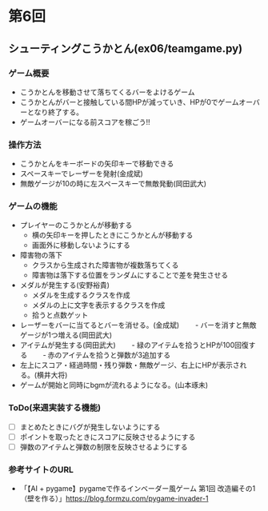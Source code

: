 # 第6回
## シューティングこうかとん(ex06/teamgame.py)
### ゲーム概要
- こうかとんを移動させて落ちてくるバーをよけるゲーム
- こうかとんがバーと接触している間HPが減っていき、HPが0でゲームオーバーとなり終了する。
- ゲームオーバーになる前スコアを稼ごう!!
### 操作方法
- こうかとんをキーボードの矢印キーで移動できる
- スペースキーでレーザーを発射(金成斌)
- 無敵ゲージが10の時に左スペースキーで無敵発動(岡田武大)
### ゲームの機能
- プレイヤーのこうかとんが移動する
    - 横の矢印キーを押したときにこうかとんが移動する
    - 画面外に移動しないようにする
- 障害物の落下
    - クラスから生成された障害物が複数落ちてくる
    - 障害物は落下する位置をランダムにすることで差を発生させる
- メダルが発生する(安野裕貴)
    - メダルを生成するクラスを作成
    - メダルの上に文字を表示するクラスを作成
    - 拾うと点数ゲット
- レーザーをバーに当てるとバーを消せる。(金成斌)
　　- バーを消すと無敵ゲージが1つ増える(岡田武大)
- アイテムが発生する(岡田武大)
　　- 緑のアイテムを拾うとHPが100回復する
　　‐ 赤のアイテムを拾うと弾数が3追加する
- 左上にスコア・経過時間・残り弾数・無敵ゲージ、右上にHPが表示される。(横井大将)
- ゲームが開始と同時にbgmが流れるようになる。(山本琢未)
### ToDo(来週実装する機能)
- [ ] まとめたときにバグが発生しないようにする
- [ ] ポイントを取ったときにスコアに反映させるようにする
- [ ] 弾数のアイテムと弾数の制限を反映させるようにする
### 参考サイトのURL
- 「【AI + pygame】pygameで作るインベーダー風ゲーム 第1回 改造編その1（壁を作る）」https://blog.formzu.com/pygame-invader-1